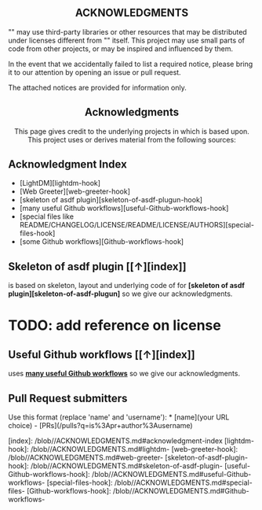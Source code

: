 <h2 align="center">ACKNOWLEDGMENTS</h2>
<!--  TODO: review and adopt the content -->


"<PROJECT NAME>" may use third-party libraries or other resources that may be distributed under licenses different from "<PROJECT NAME>"  itself. This project may use small parts of code from other projects, or may be inspired and influenced by them.

In the event that we accidentally failed to list a required notice, please bring it to our attention by opening an issue or pull request.

The attached notices are provided for information only.

## <PROJECT NAME>

<h2 align="center">Acknowledgments</h2>

<p align= "center">This page gives credit to the underlying projects in which <b><PROJECT NAME></b> is based upon. This project uses or derives material from the following sources:</p>

## Acknowledgment Index

- [LightDM][lightdm-hook]
- [Web Greeter][web-greeter-hook]
- [skeleton of asdf plugin][skeleton-of-asdf-plugun-hook]
- [many useful Github workflows][useful-Github-workflows-hook]
- [special files like README/CHANGELOG/LICENSE/README/LICENSE/AUTHORS][special-files-hook] 
- [some  Github workflows][Github-workflows-hook]

## Skeleton of asdf plugin [[↑][index]]


**<PROJECT NAME>** is based on skeleton, layout and  underlying code of for **[skeleton of asdf plugin][skeleton-of-asdf-plugun]** so we give our acknowledgments.
# TODO: add reference on license

## Useful Github workflows [[↑][index]]

**<PROJECT NAME>** uses **[many useful Github workflows][useful-Github-workflows]** so we give our acknowledgments.


## Pull Request submitters
 Use this format (replace 'name' and 'username'): * [name](your URL choice) - [PRs](<TOOL REPO>/pulls?q=is%3Apr+author%3Ausername)


[index]: <TOOL REPO>/blob/<PRIMARY BRANCH>/ACKNOWLEDGMENTS.md#acknowledgment-index
[lightdm-hook]: <TOOL REPO>/blob/<PRIMARY BRANCH>/ACKNOWLEDGMENTS.md#lightdm-
[web-greeter-hook]: <TOOL REPO>/blob/<PRIMARY BRANCH>/ACKNOWLEDGMENTS.md#web-greeter-
[skeleton-of-asdf-plugin-hook]: <TOOL REPO>/blob/<PRIMARY BRANCH>/ACKNOWLEDGMENTS.md#skeleton-of-asdf-plugin-
[useful-Github-workflows-hook]: <TOOL REPO>/blob/<PRIMARY BRANCH>/ACKNOWLEDGMENTS.md#useful-Github-workflows-
[special-files-hook]: <TOOL REPO>/blob/<PRIMARY BRANCH>/ACKNOWLEDGMENTS.md#special-files-
[Github-workflows-hook]: <TOOL REPO>/blob/<PRIMARY BRANCH>/ACKNOWLEDGMENTS.md#Github-workflows-

[lightdm]: https://github.com/canonical/lightdm
[web-greeter]: https://github.com/JezerM/web-greeter



[skeleton-of-asdf-plugin]: https://github.com/asdf-community/asdf-nim
[useful-Github-workflows]: https://github.com/Lissy93/dashy
[special-files]: https://github.com/TheWisker/Shikai
[Github-workflows]: https://github.com/open-policy-agent




